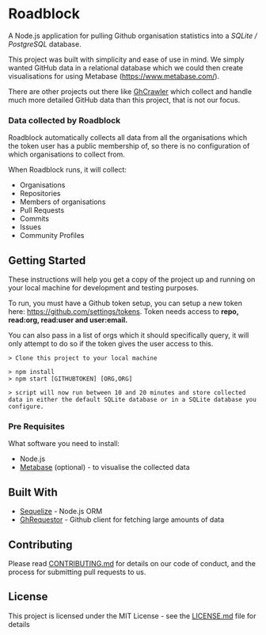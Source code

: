# Roadblock

A Node.js application for pulling Github organisation statistics into a _SQLite / PostgreSQL_ database.

This project was built with simplicity and ease of use in mind. We simply wanted GitHub data in a relational database which we could then create visualisations for using Metabase (https://www.metabase.com/).

There are other projects out there like [GhCrawler](https://github.com/Microsoft/ghcrawler) which collect and handle much more detailed GitHub data than this project, that is not our focus.

### Data collected by Roadblock

Roadblock automatically collects all data from all the organisations which the token user has a public membership of, so there is no configuration of which organisations to collect from.

When Roadblock runs, it will collect:

- Organisations
- Repositories
- Members of organisations
- Pull Requests
- Commits
- Issues
- Community Profiles

## Getting Started

These instructions will help you get a copy of the project up and running on your local machine for development and testing purposes.

To run, you must have a Github token setup, you can setup a new token here: https://github.com/settings/tokens. Token needs access to **repo, read:org, read:user and user:email.**

You can also pass in a list of orgs which it should specifically query, it will only attempt to 
do so if the token gives the user access to this. 

```
> Clone this project to your local machine

> npm install
> npm start [GITHUBTOKEN] [ORG,ORG]

> script will now run between 10 and 20 minutes and store collected data in either the default SQLite database or in a SQLite database you configure.
```

### Pre Requisites

What software you need to install:

- Node.js
- [Metabase](https://www.metabase.com/) (optional) - to visualise the collected data

## Built With

* [Sequelize](http://docs.sequelizejs.com/) - Node.js ORM
* [GhRequestor](https://github.com/Microsoft/ghrequestor) - Github client for fetching large amounts of data

## Contributing

Please read [CONTRIBUTING.md](CONTRIBUTING.md) for details on our code of conduct, and the process for submitting pull requests to us.


## License

This project is licensed under the MIT License - see the [LICENSE.md](LICENSE.md) file for details

